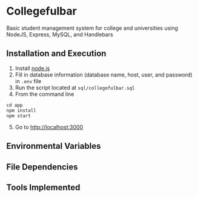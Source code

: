 # Collegefulbar
Basic student management system for college and universities using NodeJS, Express, MySQL, and Handlebars

## Installation and Execution
1. Install [node.js](https://nodejs.org/en/)
2. Fill in database information (database name, host, user, and password) in `.env` file
3. Run the script located at `sql/collegefulbar.sql`
4. From the command line 
```
cd app
npm install
npm start
```
5. Go to [http://localhost:3000](http://localhost:3000)

## Environmental Variables  

## File Dependencies 

## Tools Implemented